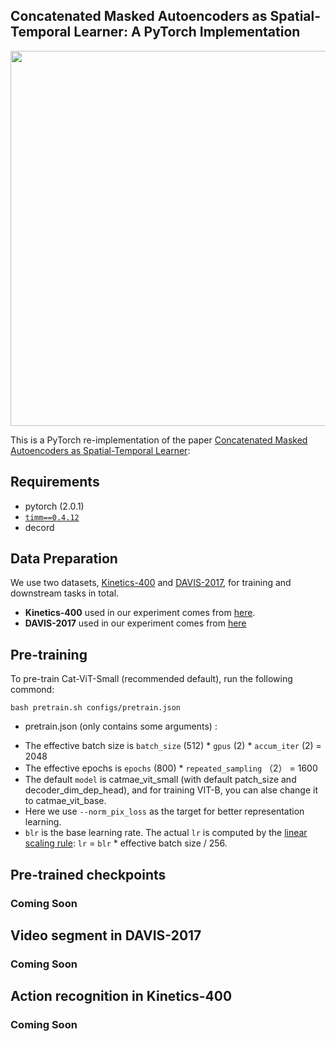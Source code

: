 ## Concatenated Masked Autoencoders as Spatial-Temporal Learner: A PyTorch Implementation

<p align="center">
<img src="https://github.com/minhoooo1/CatMAE/master/figures/arch.png" width="600">
</p>

This is a PyTorch re-implementation of the paper [Concatenated Masked Autoencoders as Spatial-Temporal Learner]():


##  Requirements
- pytorch (2.0.1)
- [`timm==0.4.12`](https://github.com/rwightman/pytorch-image-models)
- decord


## Data Preparation
We use two datasets, [Kinetics-400](https://deepmind.com/research/open-source/kinetics) and [DAVIS-2017](https://davischallenge.org/davis2017/code.html), for training and downstream tasks in total.

- **Kinetics-400** used in our experiment comes from [here](https://opendatalab.com/Kinetics-400).
- **DAVIS-2017** used in our experiment comes from [here](https://data.vision.ee.ethz.ch/csergi/share/davis/DAVIS-2017-trainval-480p.zip)

## Pre-training

To pre-train Cat-ViT-Small (recommended default), run the following commond:

```
bash pretrain.sh configs/pretrain.json
```

* pretrain.json (only contains some arguments) :

- The effective batch size is `batch_size` (512) * `gpus` (2) * `accum_iter` (2) = 2048
- The effective epochs is `epochs` (800) * `repeated_sampling` （2） = 1600
- The default `model` is catmae_vit_small (with default patch_size and decoder_dim_dep_head), and for training VIT-B, you can alse change it to catmae_vit_base.
- Here we use `--norm_pix_loss` as the target for better representation learning.
- `blr` is the base learning rate. The actual `lr` is computed by the [linear scaling rule](https://arxiv.org/abs/1706.02677): `lr` = `blr` * effective batch size / 256. 


## Pre-trained checkpoints

### Coming Soon


## Video segment in DAVIS-2017

### Coming Soon

## Action recognition in Kinetics-400

### Coming Soon

